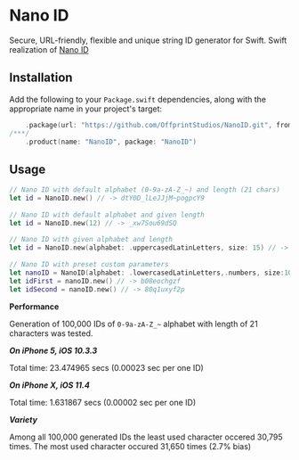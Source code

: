 # Nano ID
Secure, URL-friendly, flexible and unique string ID generator for Swift. Swift realization of [Nano ID](https://github.com/ai/nanoid)

## Installation

Add the following to your `Package.swift` dependencies, along with the appropriate name in your project's target:

```swift
    .package(url: "https://github.com/OffprintStudios/NanoID.git", from: "1.0.0")
/***/
    .product(name: "NanoID", package: "NanoID")
```

## Usage
```swift
// Nano ID with default alphabet (0-9a-zA-Z_~) and length (21 chars)
let id = NanoID.new() // -> dtY0D_lLeJJjM~pogpcY9
        
// Nano ID with default alphabet and given length
let id = NanoID.new(12) // -> _xw7Sou69dSQ
        
// Nano ID with given alphabet and length
let id = NanoID.new(alphabet: .uppercasedLatinLetters, size: 15) // -> BFIXOAMLMKVSTYS
        
// Nano ID with preset custom parameters
let nanoID = NanoID(alphabet: .lowercasedLatinLetters,.numbers, size:10)
let idFirst = nanoID.new() // -> b08eochgzf
let idSecond = nanoID.new() // -> 80q1uxyf2p
```

**Performance**

Generation of 100,000 IDs of `0-9a-zA-Z_~` alphabet with length of 21 characters was tested.

***On iPhone 5, iOS 10.3.3***

Total time: 23.474965 secs (0.00023 sec per one ID)

***On iPhone X, iOS 11.4***

Total time: 1.631867 secs (0.00002 sec per one ID)

***Variety***

Among all 100,000 generated IDs the least used character occered 30,795 times. The most used character occured 31,650 times (2.7% bias)
